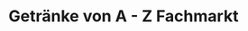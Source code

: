 ---
title: "Getränke von A - Z Fachmarkt"
url: /angermuende/getraenke-von-a-z-fachmarkt/
shop: Getränke
---